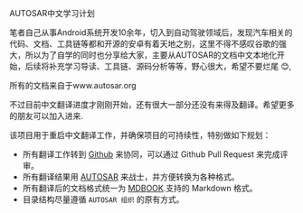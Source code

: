 AUTOSAR中文学习计划

笔者自己从事Android系统开发10余年，切入到自动驾驶领域后，发现汽车相关的代码、文档、工具链等都和开源的安卓有着天地之别，这里不得不感叹谷歌的强大，所以为了自学的同时也分享给大家，主要从AUTOSAR的文档中文本地化开始，后续将补充学习导读、工具链、源码分析等等，野心很大，希望不要烂尾 😊,

所有的文档来自于www.autosar.org

不过目前中文翻译进度才刚刚开始，还有很大一部分还没有来得及翻译。希望更多的朋友可以加入进来.



该项目用于重启中文翻译工作，并确保项目的可持续性，特别做如下规划：

- 所有翻译工作转到 [Github](https://www.github.com/) 来协同，可以通过 Github Pull Request 来完成评审。
- 所有翻译结果用 [AUTOSAR](https://autosar.ltd) 来战士，并方便转换为各种格式。
- 所有翻译后的文档格式统一为 [MDBOOK](https://github.com/rust-lang/mdBook).支持的 Markdown 格式。
- 目录结构尽量遵循 `AUTOSAR 组织` 的原有方式。

